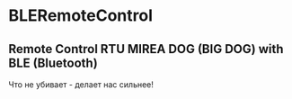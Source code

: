 # BLERemoteControl

## Remote Control RTU MIREA DOG (BIG DOG) with BLE (Bluetooth)
Что не убивает - делает нас сильнее!

